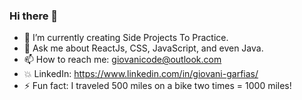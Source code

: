 ### Hi there 👋

- 🌱 I’m currently creating Side Projects To Practice.
- 💬 Ask me about ReactJs, CSS, JavaScript, and even Java.
- 📫 How to reach me: giovanicode@outlook.com
- :boom: LinkedIn: https://www.linkedin.com/in/giovani-garfias/
- ⚡ Fun fact: I traveled 500 miles on a bike two times = 1000 miles!
